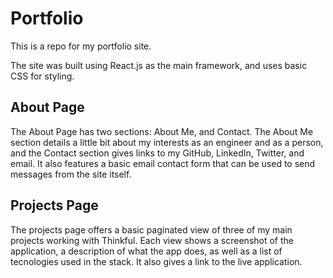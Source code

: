 # Portfolio

This is a repo for my portfolio site.

The site was built using React.js as the main framework, and uses basic CSS for styling. 

## About Page

The About Page has two sections: About Me, and Contact. The About Me section details a little bit about my interests as an engineer and as a person, and the Contact section gives links to my GitHub, LinkedIn, Twitter, and email. It also features a basic email contact form that can be used to send messages from the site itself.

## Projects Page

The projects page offers a basic paginated view of three of my main projects working with Thinkful. Each view shows a screenshot of the application, a description of what the app does, as well as a list of tecnologies used in the stack. It also gives a link to the live application. 